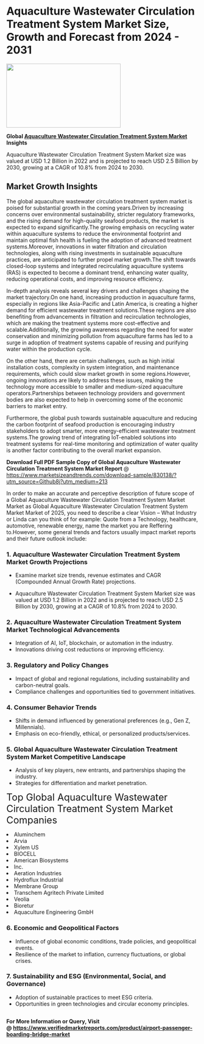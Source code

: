 <H1>Aquaculture Wastewater Circulation Treatment System Market Size, Growth and Forecast from 2024 - 2031</H1><img class="aligncenter size-medium wp-image-584254" src="https://thirdeyenews.in/wp-content/uploads/2024/09/Global-Market-Research-300x168.jpeg" alt="" width="300" height="168" /><p><strong>Global&nbsp;<a href="https://www.marketsizeandtrends.com/download-sample/830138/?utm_source=Github8j?utm_medium=213">Aquaculture Wastewater Circulation Treatment System Market</a> Insights</strong></p><p>Aquaculture Wastewater Circulation Treatment System Market size was valued at USD 1.2 Billion in 2022 and is projected to reach USD 2.5 Billion by 2030, growing at a CAGR of 10.8% from 2024 to 2030.</p><p><h2>Market Growth Insights</h2> <p>The global aquaculture wastewater circulation treatment system market is poised for substantial growth in the coming years.Driven by increasing concerns over environmental sustainability, stricter regulatory frameworks, and the rising demand for high-quality seafood products, the market is expected to expand significantly.The growing emphasis on recycling water within aquaculture systems to reduce the environmental footprint and maintain optimal fish health is fueling the adoption of advanced treatment systems.Moreover, innovations in water filtration and circulation technologies, along with rising investments in sustainable aquaculture practices, are anticipated to further propel market growth.The shift towards closed-loop systems and integrated recirculating aquaculture systems (RAS) is expected to become a dominant trend, enhancing water quality, reducing operational costs, and improving resource efficiency.</p> <p>In-depth analysis reveals several key drivers and challenges shaping the market trajectory.On one hand, increasing production in aquaculture farms, especially in regions like Asia-Pacific and Latin America, is creating a higher demand for efficient wastewater treatment solutions.These regions are also benefiting from advancements in filtration and recirculation technologies, which are making the treatment systems more cost-effective and scalable.Additionally, the growing awareness regarding the need for water conservation and minimizing pollution from aquaculture farms has led to a surge in adoption of treatment systems capable of reusing and purifying water within the production cycle.</p> <p>On the other hand, there are certain challenges, such as high initial installation costs, complexity in system integration, and maintenance requirements, which could slow market growth in some regions.However, ongoing innovations are likely to address these issues, making the technology more accessible to smaller and medium-sized aquaculture operators.Partnerships between technology providers and government bodies are also expected to help in overcoming some of the economic barriers to market entry.</p> <p>Furthermore, the global push towards sustainable aquaculture and reducing the carbon footprint of seafood production is encouraging industry stakeholders to adopt smarter, more energy-efficient wastewater treatment systems.The growing trend of integrating IoT-enabled solutions into treatment systems for real-time monitoring and optimization of water quality is another factor contributing to the overall market expansion.</p> <p><span class=""><strong>Download Full PDF Sample Copy of Global Aquaculture Wastewater Circulation Treatment System Market Report</strong> @ <a href="https://www.marketsizeandtrends.com/download-sample/830138/?utm_source=Github8j?utm_medium=213" target="_blank">https://www.marketsizeandtrends.com/download-sample/830138/?utm_source=Github8j?utm_medium=213</a></span></p><p>In order to make an accurate and perceptive description of future scope of a Global&nbsp;Aquaculture Wastewater Circulation Treatment System Market Market as Global&nbsp;Aquaculture Wastewater Circulation Treatment System Market Market of 2025, you need to describe a clear Vision &ndash; What Industry or Linda can you think of for example: Quote from a Technology, healthcare, automotive, renewable energy, name the market you are Reffering to.However, some general trends and factors usually impact market reports and their future outlook include:</p><h3>1.&nbsp;<strong>Aquaculture Wastewater Circulation Treatment System Market Growth Projections</strong></h3><ul><li>Examine market size trends, revenue estimates and CAGR (Compounded Annual Growth Rate) projections.</li><li><p>Aquaculture Wastewater Circulation Treatment System Market size was valued at USD 1.2 Billion in 2022 and is projected to reach USD 2.5 Billion by 2030, growing at a CAGR of 10.8% from 2024 to 2030.</p></li></ul><h3>2.&nbsp;<strong>Aquaculture Wastewater Circulation Treatment System Market Technological Advancements</strong></h3><ul><li>Integration of AI, IoT, blockchain, or automation in the industry.</li><li>Innovations driving cost reductions or improving efficiency.</li></ul><h3>3.&nbsp;<strong>Regulatory and Policy Changes</strong></h3><ul><li>Impact of global and regional regulations, including sustainability and carbon-neutral goals.</li><li>Compliance challenges and opportunities tied to government initiatives.</li></ul><h3>4.&nbsp;<strong>Consumer Behavior Trends</strong></h3><ul><li>Shifts in demand influenced by generational preferences (e.g., Gen Z, Millennials).</li><li>Emphasis on eco-friendly, ethical, or personalized products/services.</li></ul><h3>5.&nbsp;<strong>Global Aquaculture Wastewater Circulation Treatment System Market Competitive Landscape</strong></h3><ul><li>Analysis of key players, new entrants, and partnerships shaping the industry.</li><li>Strategies for differentiation and market penetration.</li></ul><p data-pm-slice="1 1 []"><span style="color: inherit; font-family: inherit; font-size: 25px;">Top Global Aquaculture Wastewater Circulation Treatment System Market Companies</span></p><div class="" data-test-id=""><p><li>Aluminchem</li><li> Arvia</li><li> Xylem US</li><li> BIOCELL</li><li> American Biosystems</li><li> Inc.</li><li> Aeration Industries</li><li> Hydroflux Industrial</li><li> Membrane Group</li><li> Transchem Agritech Private Limited</li><li> Veolia</li><li> Bioretur</li><li> Aquaculture Engineering GmbH</li></p></div><h3>6.&nbsp;<strong>Economic and Geopolitical Factors</strong></h3><ul><li>Influence of global economic conditions, trade policies, and geopolitical events.</li><li>Resilience of the market to inflation, currency fluctuations, or global crises.</li></ul><h3>7.&nbsp;<strong>Sustainability and ESG (Environmental, Social, and Governance)</strong></h3><ul><li>Adoption of sustainable practices to meet ESG criteria.</li><li>Opportunities in green technologies and circular economy principles.</li></ul><h2><strong style="font-size: 14px;">For More Information or Query, Visit @&nbsp;</strong><a style="background-color: #ffffff; font-size: 14px;" href="https://www.marketsizeandtrends.com/report/aquaculture-wastewater-circulation-treatment-system-market/" target="_blank">https://www.verifiedmarketreports.com/product/airport-passenger-boarding-bridge-market</a></h2>